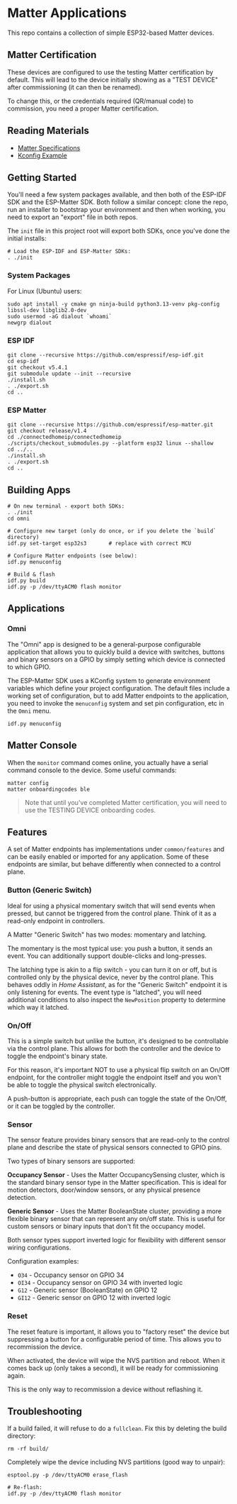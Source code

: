 Matter Applications
===================
This repo contains a collection of simple ESP32-based Matter devices.

Matter Certification
--------------------
These devices are configured to use the testing Matter certification by default. This will lead to the device 
initially showing as a "TEST DEVICE" after commissioning (it can then be renamed).

To change this, or the credentials required (QR/manual code) to commission, you need a proper Matter certification.

Reading Materials
-----------------
* [Matter Specifications](https://handbook.buildwithmatter.com/specification/)
* [Kconfig Example](https://github.com/espressif/esp-idf/blob/master/examples/common_components/protocol_examples_common/Kconfig.projbuild)

Getting Started
---------------
You'll need a few system packages available, and then both of the ESP-IDF SDK and the ESP-Matter SDK. Both follow
a similar concept: clone the repo, run an installer to bootstrap your environment and then when working, you need
to export an "export" file in both repos.

The `init` file in this project root will export both SDKs, once you've done the initial installs:

    # Load the ESP-IDF and ESP-Matter SDKs:
    . ./init

### System Packages
For Linux (Ubuntu) users:

	sudo apt install -y cmake gn ninja-build python3.13-venv pkg-config libssl-dev libglib2.0-dev
	sudo usermod -aG dialout `whoami`
	newgrp dialout

### ESP IDF

	git clone --recursive https://github.com/espressif/esp-idf.git
	cd esp-idf
	git checkout v5.4.1
	git submodule update --init --recursive
	./install.sh
	. ./export.sh
	cd ..

### ESP Matter
	
	git clone --recursive https://github.com/espressif/esp-matter.git
	git checkout release/v1.4
	cd ./connectedhomeip/connectedhomeip
	./scripts/checkout_submodules.py --platform esp32 linux --shallow
	cd ../..
	./install.sh
	. ./export.sh
	cd ..

Building Apps
-------------

    # On new terminal - export both SDKs:
    . ./init
    cd omni
	
    # Configure new target (only do once, or if you delete the `build` directory)
	idf.py set-target esp32s3		# replace with correct MCU

	# Configure Matter endpoints (see below):
	idf.py menuconfig

	# Build & flash
	idf.py build 
	idf.py -p /dev/ttyACM0 flash monitor

Applications
------------
### Omni
The "Omni" app is designed to be a general-purpose configurable application that allows you to quickly build a device
with switches, buttons and binary sensors on a GPIO by simply setting which device is connected to which GPIO.

The ESP-Matter SDK uses a KConfig system to generate environment variables which define your project configuration.
The default files include a working set of configuration, but to add Matter endpoints to the application, you need to
invoke the `menuconfig` system and set pin configuration, etc in the `Omni` menu.

    idf.py menuconfig

Matter Console
--------------
When the `monitor` command comes online, you actually have a serial command console to the device. Some useful
commands:

	matter config
	matter onboardingcodes ble

> Note that until you've completed Matter certification, you will need to use the TESTING DEVICE onboarding codes.

Features
--------
A set of Matter endpoints has implementations under `common/features` and can be easily enabled or imported for any
application. Some of these endpoints are similar, but behave differently when connected to a control plane.

### Button (Generic Switch)
Ideal for using a physical momentary switch that will send events when pressed, but cannot be triggered from the
control plane. Think of it as a read-only endpoint in controllers.

A Matter "Generic Switch" has two modes: momentary and latching. 

The momentary is the most typical use: you push a button, it sends an event. You can additionally support double-clicks
and long-presses. 

The latching type is akin to a flip switch - you can turn it on or off, but is controlled only by the physical device, 
never by the control plane. This behaves oddly in _Home Assistant_, as for the "Generic Switch" endpoint it is only 
listening for events. The event type is "latched", you will need additional conditions to also inspect the 
`NewPosition` property to determine which way it latched.

### On/Off
This is a simple switch but unlike the button, it's designed to be controllable via the control plane. This allows
for both the controller and the device to toggle the endpoint's binary state.

For this reason, it's important NOT to use a physical flip switch on an On/Off endpoint, for the controller might 
toggle the endpoint itself and you won't be able to toggle the physical switch electronically. 

A push-button is appropriate, each push can toggle the state of the On/Off, or it can be toggled by the controller.

### Sensor
The sensor feature provides binary sensors that are read-only to the control plane and describe the state of physical 
sensors connected to GPIO pins.

Two types of binary sensors are supported:

**Occupancy Sensor** - Uses the Matter OccupancySensing cluster, which is the standard binary sensor type in the 
Matter specification. This is ideal for motion detectors, door/window sensors, or any physical presence detection.

**Generic Sensor** - Uses the Matter BooleanState cluster, providing a more flexible binary sensor that can represent 
any on/off state. This is useful for custom sensors or binary inputs that don't fit the occupancy model.

Both sensor types support inverted logic for flexibility with different sensor wiring configurations.

Configuration examples:
- `O34` - Occupancy sensor on GPIO 34
- `OI34` - Occupancy sensor on GPIO 34 with inverted logic
- `G12` - Generic sensor (BooleanState) on GPIO 12  
- `GI12` - Generic sensor on GPIO 12 with inverted logic

### Reset
The reset feature is important, it allows you to "factory reset" the device but suppressing a button for a configurable
period of time. This allows you to recommission the device.

When activated, the device will wipe the NVS partition and reboot. When it comes back up (only takes a second), it
will be ready for commissioning again.

This is the only way to recommission a device without reflashing it.

Troubleshooting
---------------
If a build failed, it will refuse to do a `fullclean`. Fix this by deleting the build directory:

    rm -rf build/

Completely wipe the device including NVS partitions (good way to unpair):

    esptool.py -p /dev/ttyACM0 erase_flash
    
    # Re-flash:
    idf.py -p /dev/ttyACM0 flash monitor


